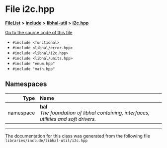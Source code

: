 

# File i2c.hpp



[**FileList**](files.md) **>** [**include**](dir_cba0faac6e93618a6e2539705915bd70.md) **>** [**libhal-util**](dir_5e94bd3e75b6b11eff60149e0bc5664b.md) **>** [**i2c.hpp**](libhal-util_2i2c_8hpp.md)

[Go to the source code of this file](libhal-util_2i2c_8hpp_source.md)



* `#include <functional>`
* `#include <libhal/error.hpp>`
* `#include <libhal/i2c.hpp>`
* `#include <libhal/units.hpp>`
* `#include "enum.hpp"`
* `#include "math.hpp"`













## Namespaces

| Type | Name |
| ---: | :--- |
| namespace | [**hal**](namespacehal.md) <br>_The foundation of libhal containing, interfaces, utilities and soft drivers._  |





















































------------------------------
The documentation for this class was generated from the following file `libraries/include/libhal-util/i2c.hpp`

